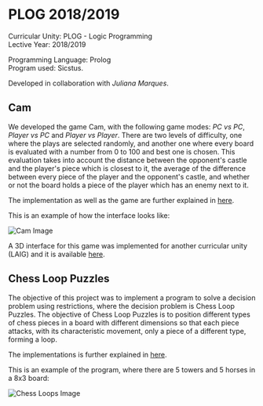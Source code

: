 # PLOG 2018/2019

Curricular Unity: PLOG - Logic Programming <br>
Lective Year: 2018/2019

Programming Language: Prolog <br>
Program used: Sicstus.

Developed in collaboration with *Juliana Marques*.

## Cam

We developed the game Cam, with the following game modes: *PC vs PC*, *Player vs PC* and *Player vs Player*. There are two levels of difficulty, one where the plays are selected randomly, and another one where every board is evaluated with a number from 0 to 100 and best one is chosen. This evaluation takes into account the distance between the opponent's castle and the player's piece which is closest to it, the average of the difference between every piece of the player and the opponent's castle, and whether or not the board holds a piece of the player which has an enemy next to it.

The implementation as well as the game are further explained in [here](https://github.com/SmilingOwl/PLOG-18_19/blob/master/docs/report_cam.pdf).

This is an example of how the interface looks like:

![Cam Image](Cam1.JPG)

A 3D interface for this game was implemented for another curricular unity (LAIG) and it is available [here](https://github.com/SmilingOwl/LAIG-18_19).

## Chess Loop Puzzles

The objective of this project was to implement a program to solve a decision problem using restrictions, where the decision problem is Chess Loop Puzzles. The objective of Chess Loop Puzzles is to position different types of chess pieces in a board with different dimensions so that each piece attacks, with its characteristic movement, only a piece of a different type, forming a loop.

The implementations is further explained in [here](https://github.com/SmilingOwl/PLOG-18_19/blob/master/docs/report_chess_loops.pdf).

This is an example of the program, where there are 5 towers and 5 horses in a 8x3 board:

![Chess Loops Image](ChessLoops1.JPG)
